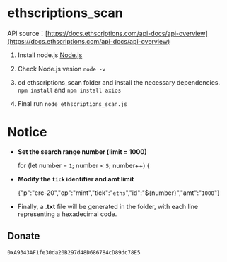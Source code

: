 # ethscriptions_scan
API source：[https://docs.ethscriptions.com/api-docs/api-overview](https://docs.ethscriptions.com/api-docs/api-overview)

1. Install node.js [Node.js](https://nodejs.org/en/download)    

2. Check Node.js vesion
`node -v`

3. cd ethscriptions_scan folder and install the necessary dependencies. `npm install` and `npm install axios`

4. Final run `node ethscriptions_scan.js `

# Notice
- **Set the search range number (limit = 1000)**

  for (let number = `1`; number < `5`; number++) {

- **Modify the `tick` identifier and amt limit**

  {"p":"erc-20","op":"mint","tick":"`eths`","id":"${number}","amt":"`1000`"}

- Finally, a .**txt** file will be generated in the folder, with each line representing a hexadecimal code.

## Donate  
```
0xA9343AF1fe30da20B297d48D686784cD89dc78E5
```
